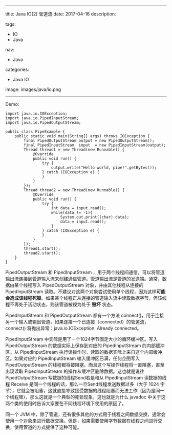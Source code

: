 ----
title: Java IO(2) 管道流
date: 2017-04-16
description: 

tags:
- IO
- Java

nav:
- Java

categories:
- Java IO

image: images/java/io.png

----
Demo:

	import java.io.IOException;
	import java.io.PipedInputStream;
	import java.io.PipedOutputStream;

	public class PipeExample {
	    public static void main(String[] args) throws IOException {
	        final PipedOutputStream output = new PipedOutputStream();
	        final PipedInputStream  input  = new PipedInputStream(output);
	        Thread thread1 = new Thread(new Runnable() {
	            @Override
	            public void run() {
	                try {
	                    output.write("Hello world, pipe!".getBytes());
	                } catch (IOException e) {
	                }
	            }
	        });
	        Thread thread2 = new Thread(new Runnable() {
	            @Override
	            public void run() {
	                try {
	                    int data = input.read();
	                    while(data != -1){
	                        System.out.print((char) data);
	                        data = input.read();
	                    }
	                } catch (IOException e) {
	                }
	            }
	        });
	        thread1.start();
	        thread2.start();
	    }
	}

 PipedOutputStream 和 PipedInputStream ，用于两个线程间通信。可以将管道输出流连接到管道输入流来创建通信管道。管道输出流是管道的发送端。通常，数据由某个线程写入 PipedOutputStream 对象，并由其他线程从连接的 PipedInputStream 读取。不建议对这两个对象尝试使用单个线程，因为这样**可能会造成该线程死锁**。如果某个线程正从连接的管道输入流中读取数据字节，但该线程不再处于活动状态，则该管道被视为处于 **毁坏** 状态。

PipedInputStream 和 PipedOutputStream 都有一个方法 connect()，用于连接另一个输入或输出管道，如果连接一个已连接（connected）的管道流，connect() 将抛出异常：java.io.IOException: Already connected。

PipedInputStream 中实际是用了一个1024字节固定大小的循环缓冲区。写入PipedOutputStream 的数据实际上保存到对应的 PipedInputStream 的内部缓冲区。从 PipedInputStream 执行读操作时，读取的数据实际上来自这个内部缓冲区。如果对应的 PipedInputStream 输入缓冲区已满，任何企图写入 PipedOutputStream 的线程都将被阻塞。而且这个写操作线程将一直阻塞，直至出现读取 PipedInputStream 的操作从缓冲区删除数据。这也就是说往 PipedOutputStream 写数据的线程Send若是和从 PipedInputStream 读数据的线程 Receive 是同一个线程的话，那么一旦Send线程发送数据过多（大于 1024 字节），它就会被阻塞，这就直接导致接受数据的线程阻塞而无法工作（因为是同一个线程嘛），那么这就是一个典型的死锁现象，这也就是为什么 javadoc 中关于这两个类的使用时告诉大家要在不同线程环境下使用的原因了。

同一个 JVM 中，除了管道，还有很多其他的方式用于线程之间数据交换，通常会使用一个对象来进行数据交换。但是，如果需要使用字节数据在线程之间进行交换，使用管道的方式提供了这种可能。